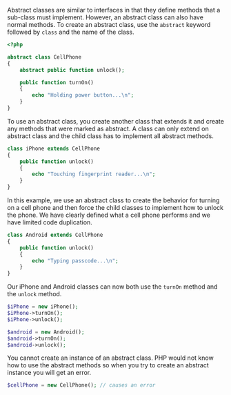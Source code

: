 Abstract classes are similar to interfaces in that they define methods that a sub-class must implement.
However, an abstract class can also have normal methods. To create an abstract class, use the `abstract`
keyword followed by `class` and the name of the class.
```php
<?php

abstract class CellPhone
{
    abstract public function unlock();

    public function turnOn()
    {
        echo "Holding power button...\n";
    }
}
```

To use an abstract class, you create another class that extends it and create any methods that were marked as abstract.
A class can only extend on abstract class and the child class has to implement all abstract methods.
```php
class iPhone extends CellPhone
{
    public function unlock()
    {
        echo "Touching fingerprint reader...\n";
    }
}
```

In this example, we use an abstract class to create the behavior for turning on a cell phone and then
force the child classes to implement how to unlock the phone. We have clearly defined what a cell phone
performs and we have limited code duplication.
```php
class Android extends CellPhone
{
    public function unlock()
    {
        echo "Typing passcode...\n";
    }
}
```

Our iPhone and Android classes can now both use the `turnOn` method and the `unlock` method.
```php
$iPhone = new iPhone();
$iPhone->turnOn();
$iPhone->unlock();

$android = new Android();
$android->turnOn();
$android->unlock();
```

You cannot create an instance of an abstract class. PHP would not know how to use the abstract methods
so when you try to create an abstract instance you will get an error.
```php
$cellPhone = new CellPhone(); // causes an error
```
